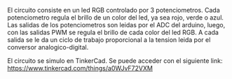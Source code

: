 El circuito consiste en un led RGB controlado por 3 potenciometros.
Cada potenciometro regula el brillo de un color del led, ya sea rojo, verde o azul.
Las salidas de los potenciometros son leidas por el ADC del arduino, luego, 
con las salidas PWM se regula el brillo de cada color del led RGB.
A cada salida se le da un ciclo de trabajo proporcional a la tension leida por el 
conversor analogico-digital.

El circuito se simulo en TinkerCad. Se puede acceder con el siguiente link:
https://www.tinkercad.com/things/a0WJvF72VXM